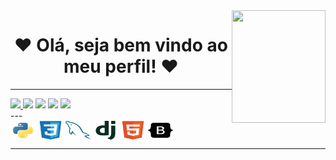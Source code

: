 <head>
  <img src = "https://github.com/Kadekaro/Profile/assets/38010624/e2532a6f-da69-4d9a-ae76-0ff253a9ca75" height="180" width="150" align="right">
  <h1 align="center"> ❤️ Olá, seja bem vindo ao meu perfil! ❤️ </h1>
</head>

---

<div>
  <a href="https://instagram.com/kadekaro">  <img src= "https://img.shields.io/badge/Instagram-E4405F?style=for-the-badge&logo=instagram&logoColor=white"> </a>
  <img src= "https://img.shields.io/badge/Kaggle-20BEFF?style=for-the-badge&logo=Kaggle&logoColor=white">
  <img src= "https://img.shields.io/badge/LinkedIn-0077B5?style=for-the-badge&logo=linkedin&logoColor=white">
  <img src= "	https://img.shields.io/badge/Facebook-1877F2?style=for-the-badge&logo=facebook&logoColor=whit">
  <img src= "https://img.shields.io/badge/GitHub-100000?style=for-the-badge&logo=github&logoColor=white">
</div>
---
<div>
  <img align="center" alt="Python" height="30" width="40" src="https://raw.githubusercontent.com/devicons/devicon/master/icons/python/python-original.svg">
  <img align="center" alt="CSS" height="30" width="40" src="https://raw.githubusercontent.com/devicons/devicon/master/icons/css3/css3-original.svg">
  <img align="center" alt="mysql" height="30" width="40" src="https://raw.githubusercontent.com/devicons/devicon/master/icons/mysql/mysql-original.svg">
  <img align="center" alt="django" height="30" width="40" src="https://raw.githubusercontent.com/devicons/devicon/master/icons/django/django-plain.svg">
  <img align="center" alt="HTML" height="30" width="40" src="https://raw.githubusercontent.com/devicons/devicon/master/icons/html5/html5-original.svg">
  <img align="center" alt="boostrap" height="30" width="40" src="https://raw.githubusercontent.com/devicons/devicon/master/icons/bootstrap/bootstrap-plain.svg">
</div>

---

